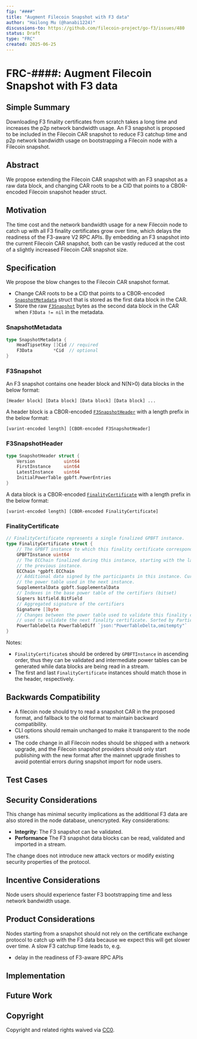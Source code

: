 ```yaml
---
fip: "####"
title: "Augment Filecoin Snapshot with F3 data"
author: "Hailong Mu (@hanabi1224)"
discussions-to: https://github.com/filecoin-project/go-f3/issues/480
status: Draft
type: "FRC"
created: 2025-06-25
---
```


# FRC-####: Augment Filecoin Snapshot with F3 data

## Simple Summary
<!--"If you can't explain it simply, you don't understand it well enough." Provide a simplified and layman-accessible explanation of the FIP.-->

Downloading F3 finality certificates from scratch takes a long time and increases the p2p network bandwidth usage.
An F3 snapshot is proposed to be included in the Filecoin CAR snapshot to reduce F3 catchup time and p2p network bandwidth usage on bootstrapping
a Filecoin node with a Filecoin snapshot.

## Abstract
<!--A short (~200 words) description of the technical issue being addressed.-->

We propose extending the Filecoin CAR snapshot with an F3 snapshot as a raw data block, and changing CAR roots to be a CID that points to a CBOR-encoded Filecoin snapshot header struct.

## Motivation
<!--The motivation is critical for FIPs that want to change the Filecoin protocol. It should clearly explain why the existing protocol specification is inadequate to address the problem that the FIP solves. FIP submissions without sufficient motivation may be rejected outright.-->

The time cost and the network bandwidth usage for a new Filecoin node to catch up with all F3 finality certificates grow over time, which delays the readiness of the F3-aware V2 RPC APIs. By embedding an F3 snapshot into the current Filecoin CAR snapshot, both can be vastly reduced at the cost of a slightly increased Filecoin CAR snapshot size.

## Specification
<!--The technical specification should describe the syntax and semantics of any new feature. The specification should be detailed enough to allow competing, interoperable implementations for any current Filecoin implementations. -->

We propose the blow changes to the Filecoin CAR snapshot format.

- Change CAR roots to be a CID that points to a CBOR-encoded [`SnapshotMetadata`](#snapshotmetadata) struct that is stored as the first data block in the CAR.
- Store the raw [`F3Snapshot`](#f3snapshot) bytes as the second data block in the CAR when `F3Data != nil` in the metadata.

### SnapshotMetadata

```go
type SnapshotMetadata {
    HeadTipsetKey []Cid // required
    F3Data        *Cid  // optional
}
```

### F3Snapshot

An F3 snapshot contains one header block and N(N>0) data blocks in the below format:

`[Header block] [Data block] [Data block] [Data block] ...`

A header block is a CBOR-encoded [`F3SnapshotHeader`](#f3snapshotheader) with a length prefix in the below format:

`[varint-encoded length] [CBOR-encoded F3SnapshotHeader]`

### F3SnapshotHeader

```go
type SnapshotHeader struct {
	Version           uint64
	FirstInstance     uint64
	LatestInstance    uint64
	InitialPowerTable gpbft.PowerEntries
}
```

A data block is a CBOR-encoded [`FinalityCertificate`](#finalitycertificate) with a length prefix in the below format:

`[varint-encoded length] [CBOR-encoded FinalityCertificate]`

### FinalityCertificate

```go
// FinalityCertificate represents a single finalized GPBFT instance.
type FinalityCertificate struct {
	// The GPBFT instance to which this finality certificate corresponds.
	GPBFTInstance uint64
	// The ECChain finalized during this instance, starting with the last tipset finalized in
	// the previous instance.
	ECChain *gpbft.ECChain
	// Additional data signed by the participants in this instance. Currently used to certify
	// the power table used in the next instance.
	SupplementalData gpbft.SupplementalData
	// Indexes in the base power table of the certifiers (bitset)
	Signers bitfield.BitField
	// Aggregated signature of the certifiers
	Signature []byte
	// Changes between the power table used to validate this finality certificate and the power
	// used to validate the next finality certificate. Sorted by ParticipantID, ascending.
	PowerTableDelta PowerTableDiff `json:"PowerTableDelta,omitempty"`
}
```

Notes:
- `FinalityCertificate`s should be ordered by `GPBFTInstance` in ascending order, thus they can be validated and intermediate power tables can be generated while data blocks are being read in a stream.
- The first and last `FinalityCertificate` instances should match those in the header, respectively.

## Backwards Compatibility
<!--All FIPs that introduce backwards incompatibilities must include a section describing these incompatibilities and their severity. The FIP must explain how the author proposes to deal with these incompatibilities. FIP submissions without a sufficient backwards compatibility treatise may be rejected outright.-->

- A filecoin node should try to read a snapshot CAR in the proposed format, and fallback to the old format to maintain backward compatibility.
- CLI options should remain unchanged to make it transparent to the node users.
- The code change in all Filecoin nodes should be shipped with a network upgrade, and the Filecoin snapshot providers should only start publishing with the new format after the mainnet upgrade finishes to avoid potential errors during snapshot import for node users.

## Test Cases
<!--Test cases for an implementation are mandatory for FIPs affecting consensus changes. Other FIPs can choose to include links to test cases if applicable.-->

## Security Considerations
<!--All FIPs must contain a section that discusses the security implications/considerations relevant to the proposed change. Include information that might be important for security discussions, surfaces risks and can be used throughout the life cycle of the proposal. E.g. include security-relevant design decisions, concerns, important discussions, implementation-specific guidance and pitfalls, an outline of threats and risks and how they are being addressed. FIP submissions missing the "Security Considerations" section will be rejected. A FIP cannot proceed to status "Final" without a Security Considerations discussion deemed sufficient by the reviewers.-->

This change has minimal security implications as the additional F3 data are also stored in the node database, unencrypted. Key considerations:

- **Integrity**: The F3 snapshot can be validated.
- **Performance** The F3 snapshot data blocks can be read, validated and imported in a stream.

The change does not introduce new attack vectors or modify existing security properties of the protocol.

## Incentive Considerations
<!--All FIPs must contain a section that discusses the incentive implications/considerations relative to the proposed change. Include information that might be important for incentive discussion. A discussion on how the proposed change will incentivize reliable and useful storage is required. FIP submissions missing the "Incentive Considerations" section will be rejected. An FIP cannot proceed to status "Final" without a Incentive Considerations discussion deemed sufficient by the reviewers.-->

Node users should experience faster F3 bootstrapping time and less network bandwidth usage.

## Product Considerations
<!--All FIPs must contain a section that discusses the product implications/considerations relative to the proposed change. Include information that might be important for product discussion. A discussion on how the proposed change will enable better storage-related goods and services to be developed on Filecoin. FIP submissions missing the "Product Considerations" section will be rejected. An FIP cannot proceed to status "Final" without a Product Considerations discussion deemed sufficient by the reviewers.-->

Nodes starting from a snapshot should not rely on the certificate exchange protocol to catch up with the F3 data because we expect this will get slower over time. A slow F3 catchup time leads to, e.g.

- delay in the readiness of F3-aware RPC APIs

## Implementation
<!--The implementations must be completed before any core FIP is given status "Final", but it need not be completed before the FIP is accepted. While there is merit to the approach of reaching consensus on the specification and rationale before writing code, the principle of "rough consensus and running code" is still useful when it comes to resolving many discussions of API details.-->

## Future Work
<!--A section that lists any unresolved issues or tasks that are part of the FIP proposal. Examples of these include performing benchmarking to know gas fees, validate claims made in the FIP once the final implementation is ready, etc. A FIP can only move to a "Last Call" status once all these items have been resolved.-->
   
## Copyright
Copyright and related rights waived via [CC0](https://creativecommons.org/publicdomain/zero/1.0/).
